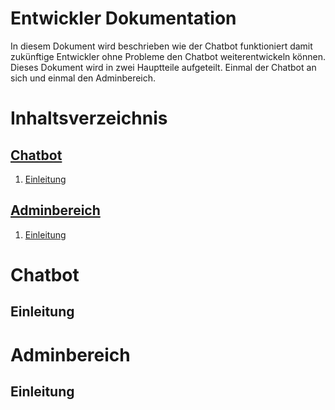 # Entwickler Dokumentation
In diesem Dokument wird beschrieben wie der Chatbot funktioniert damit zukünftige Entwickler ohne Probleme den Chatbot weiterentwickeln können.
Dieses Dokument wird in zwei Hauptteile aufgeteilt. Einmal der Chatbot an sich und einmal den Adminbereich.

# Inhaltsverzeichnis
## [Chatbot](#chatbot-section-start)
1. [Einleitung](#chatbot-introduction)

## [Adminbereich](#admintool-section-start)
1. [Einleitung](#amdintool-introduction)

# Chatbot <a name="chatbot-section-start"></a>
## Einleitung <a name="chatbot-introduction"></a>
# Adminbereich <a name="admintool-section-start"></a>
## Einleitung <a name="admintool-introduction"></a>
<!--stackedit_data:
eyJoaXN0b3J5IjpbLTEyNjI2MjkyMjEsLTQ5MjA4NDY5OCw1Mz
A2MjkyNzQsLTIwODg3NDY2MTJdfQ==
-->